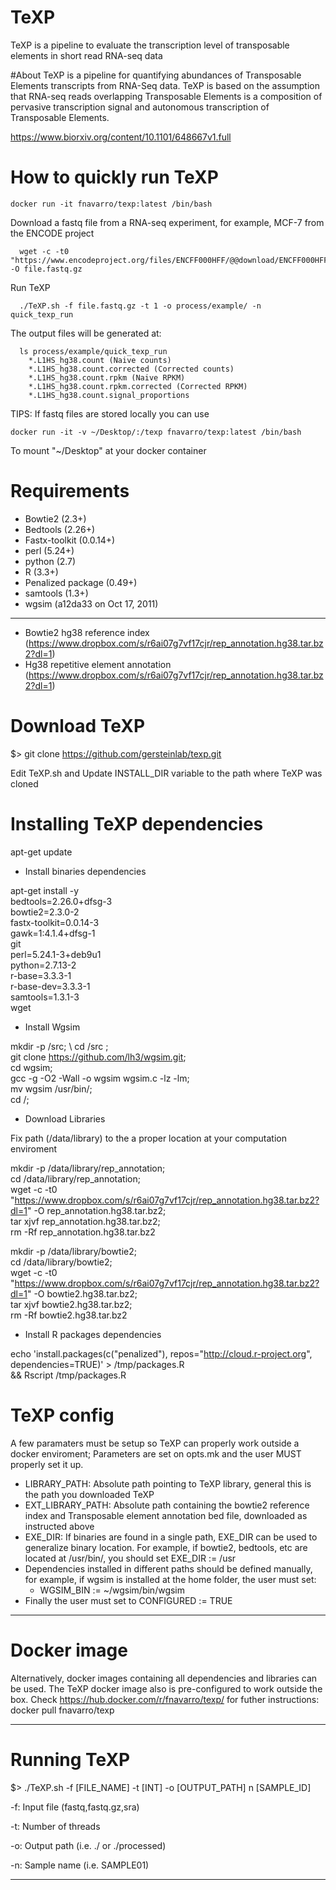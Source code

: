 # TeXP
TeXP is a pipeline to evaluate the transcription level of transposable elements in short read RNA-seq data

#About
TeXP is a pipeline for quantifying abundances of Transposable Elements transcripts from RNA-Seq data. TeXP is based on the assumption that RNA-seq reads overlapping Transposable Elements is a composition of pervasive transcription signal and autonomous transcription of Transposable Elements.

https://www.biorxiv.org/content/10.1101/648667v1.full

# How to quickly run TeXP

```
docker run -it fnavarro/texp:latest /bin/bash
```

Download a fastq file from a RNA-seq experiment, for example, MCF-7 from the ENCODE project

```  
  wget -c -t0 "https://www.encodeproject.org/files/ENCFF000HFF/@@download/ENCFF000HFF.fastq.gz" -O file.fastq.gz
```
  
Run TeXP
```
  ./TeXP.sh -f file.fastq.gz -t 1 -o process/example/ -n quick_texp_run
```
The output files will be generated at:
```
  ls process/example/quick_texp_run
	*.L1HS_hg38.count (Naive counts) 
	*.L1HS_hg38.count.corrected (Corrected counts)
	*.L1HS_hg38.count.rpkm (Naive RPKM)
	*.L1HS_hg38.count.rpkm.corrected (Corrected RPKM)
	*.L1HS_hg38.count.signal_proportions 
```

TIPS:
If fastq files are stored locally you can use
```
docker run -it -v ~/Desktop/:/texp fnavarro/texp:latest /bin/bash
```
To mount "~/Desktop" at your docker container

# Requirements
 - Bowtie2 (2.3+)
 - Bedtools (2.26+)
 - Fastx-toolkit (0.0.14+)
 - perl (5.24+)
 - python (2.7)
 - R (3.3+)
  - Penalized package (0.49+)
 - samtools (1.3+)
 - wgsim (a12da33 on Oct 17, 2011)
---
 - Bowtie2 hg38 reference index (https://www.dropbox.com/s/r6ai07g7vf17cjr/rep_annotation.hg38.tar.bz2?dl=1)
 - Hg38 repetitive element annotation (https://www.dropbox.com/s/r6ai07g7vf17cjr/rep_annotation.hg38.tar.bz2?dl=1)
 
# Download TeXP
 $> git clone https://github.com/gersteinlab/texp.git

 Edit TeXP.sh and Update INSTALL_DIR variable to the path where TeXP was cloned 

 # Installing TeXP dependencies
apt-get update

- Install binaries dependencies

apt-get install -y \
	bedtools=2.26.0+dfsg-3 \
	bowtie2=2.3.0-2 \
	fastx-toolkit=0.0.14-3 \
	gawk=1:4.1.4+dfsg-1 \
	git \
	perl=5.24.1-3+deb9u1 \
	python=2.7.13-2 \
	r-base=3.3.3-1 \
	r-base-dev=3.3.3-1 \
	samtools=1.3.1-3 \
	wget 


- Install Wgsim

mkdir -p /src; \ 
	cd /src ; \
	git clone https://github.com/lh3/wgsim.git; \
	cd wgsim; \
	gcc -g -O2 -Wall -o wgsim wgsim.c -lz -lm; \
	mv wgsim /usr/bin/; \
	cd /;


- Download Libraries

Fix path (/data/library) to the a proper location at your computation enviroment

mkdir -p /data/library/rep_annotation; \
	cd /data/library/rep_annotation; \
	wget -c -t0 "https://www.dropbox.com/s/r6ai07g7vf17cjr/rep_annotation.hg38.tar.bz2?dl=1" -O rep_annotation.hg38.tar.bz2; \
	tar xjvf rep_annotation.hg38.tar.bz2; \
	rm -Rf rep_annotation.hg38.tar.bz2
	
mkdir -p /data/library/bowtie2; \
	cd /data/library/bowtie2; \
	wget -c -t0 "https://www.dropbox.com/s/r6ai07g7vf17cjr/rep_annotation.hg38.tar.bz2?dl=1" -O bowtie2.hg38.tar.bz2; \
	tar xjvf bowtie2.hg38.tar.bz2; \
	rm -Rf bowtie2.hg38.tar.bz2



- Install R packages dependencies

echo 'install.packages(c("penalized"), repos="http://cloud.r-project.org", dependencies=TRUE)' > /tmp/packages.R \
    && Rscript /tmp/packages.R


# TeXP config
 A few paramaters must be setup so TeXP can properly work outside a docker enviroment; Parameters are set on opts.mk and the user MUST properly set it up.

 - LIBRARY_PATH: Absolute path pointing to TeXP library, general this is the path you downloaded TeXP
 - EXT_LIBRARY_PATH: Absolute path containing the bowtie2 reference index and Transposable element annotation bed file, downloaded as instructed above
 - EXE_DIR: If binaries are found in a single path, EXE_DIR can be used to generalize binary location. For example, if bowtie2, bedtools, etc are located at /usr/bin/, you should set EXE_DIR := /usr
 - Dependencies installed in different paths should be defined manually, for example, if wgsim is installed at the home folder, the user must set:
    - WGSIM_BIN := ~/wgsim/bin/wgsim
  - Finally the user must set to CONFIGURED := TRUE

---


# Docker image
Alternatively, docker images containing all dependencies and libraries can be used. The TeXP docker image also is pre-configured to work outside the box.
Check https://hub.docker.com/r/fnavarro/texp/ for futher instructions:
docker pull fnavarro/texp


---
# Running TeXP
 $> ./TeXP.sh -f [FILE_NAME] -t [INT] -o [OUTPUT_PATH] n [SAMPLE_ID]

 -f: Input file (fastq,fastq.gz,sra)

 -t: Number of threads

 -o: Output path (i.e. ./ or ./processed)

 -n: Sample name (i.e. SAMPLE01)
 
 ---
